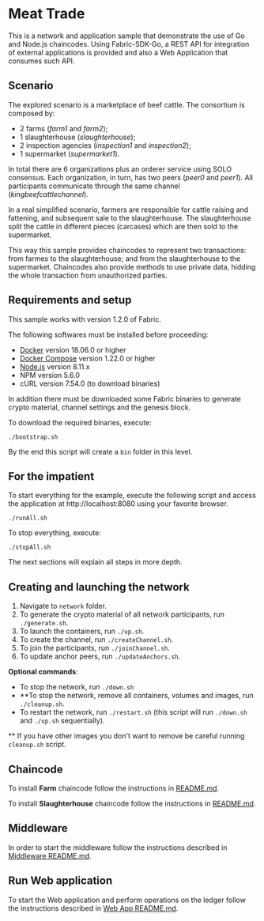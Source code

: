 # Meat Trade
This is a network and application sample that demonstrate the use of Go and Node.js chaincodes.
Using Fabric-SDK-Go, a REST API for integration of external applications is provided and also a Web Application that consumes such API.

## Scenario

The explored scenario is a marketplace of beef cattle. The consortium is composed by:
* 2 farms (*farm1* and *farm2*);
* 1 slaughterhouse (*slaughterhouse*);
* 2 inspection agencies (*inspection1* and *inspection2*);
* 1 supermarket (*supermarket1*).

In total there are 6 organizations plus an orderer service using SOLO consensus. Each organization, in turn, has two peers (*peer0* and *peer1*). All participants communicate through the same channel (*kingbeefcattlechannel*).

In a real simplified scenario, farmers are responsible for cattle raising and fattening, and subsequent sale to the slaughterhouse. The slaughterhouse split the cattle in different pieces (carcases) which are then sold to the supermarket.

This way this sample provides chaincodes to represent two transactions: from farmes to the slaughterhouse; and from the slaughterhouse to the supermarket.
Chaincodes also provide methods to use private data, hidding the whole transaction from unauthorized parties. 

## Requirements and setup

This sample works with version 1.2.0 of Fabric.

The following softwares must be installed before proceeding:
* [Docker](https://www.docker.com/get-started) version 18.06.0 or higher
* [Docker Compose](https://docs.docker.com/compose/install/) version 1.22.0 or higher
* [Node.js](https://nodejs.org/en/download/) version 8.11.x
* NPM version 5.6.0
* cURL version 7.54.0 (to download binaries)

In addition there must be downloaded some Fabric binaries to generate crypto material, channel settings and the genesis block. 

To download the required binaries, execute:
```
./bootstrap.sh
```

By the end this script will create a `bin` folder in this level.
## For the impatient

To start everything for the example, execute the following script and access the application at http://localhost:8080 using your favorite browser.
```
./runAll.sh
```

To stop everything, execute:
```
./stopAll.sh
```
The next sections will explain all steps in more depth.
## Creating and launching the network

1. Navigate to `network` folder.
2. To generate the crypto material of all network participants, run ``./generate.sh``.
3. To launch the containers, run ``./up.sh``.
4. To create the channel, run ``./createChannel.sh``.
5. To join the participants, run ``./joinChannel.sh``.
6. To update anchor peers, run ``./updateAnchors.sh``.

**Optional commands**:
  * To stop the network, run ``./down.sh``
  * **To stop the network, remove all containers, volumes and images, run `./cleanup.sh`.
  * To restart the network, run ``./restart.sh`` (this script will run `./down.sh` and `./up.sh` sequentially).

** If you have other images you don't want to remove be careful running `cleanup.sh` script.

## Chaincode

To install **Farm** chaincode follow the instructions in [README.md](chaincode/farm/README.md).

To install **Slaughterhouse** chaincode follow the instructions in [README.md](chaincode/slaughterhouse/README.md).

## Middleware
In order to start the middleware follow the instructions described in [Middleware README.md](middleware/README.md).

## Run Web application

To start the Web application and perform operations on the ledger follow the instructions described in [Web App README.md](web-application/README.md).














